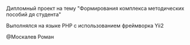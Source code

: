 Дипломный проект на тему "Формирования комплекса методических пособий дя студента"

Выполнялся на языке PHP с использованием фреймворка Yii2

@Москалев Роман
